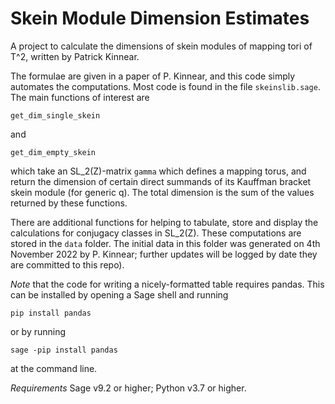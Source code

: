 # Skein Module Dimension Estimates

A project to calculate the dimensions of skein modules of mapping tori of T^2, written by Patrick Kinnear.

The formulae are given in a paper of P. Kinnear, and this code simply automates the computations. Most code is found in the file `skeinslib.sage`. The main functions of interest are

`get_dim_single_skein`

and

`get_dim_empty_skein`

which take an SL_2(Z)-matrix `gamma` which defines a mapping torus, and return the dimension of certain direct summands of its Kauffman bracket skein module (for generic q). The total dimension is the sum of the values returned by these functions.

There are additional functions for helping to tabulate, store and display the calculations for conjugacy classes in SL_2(Z). These computations are stored in the `data` folder. The initial data in this folder was generated on 4th November 2022 by P. Kinnear; further updates will be logged by date they are committed to this repo).

*Note* that the code for writing a nicely-formatted table requires pandas. This can be installed by opening a
Sage shell and running

`pip install pandas`

or by running

`sage -pip install pandas`

at the command line.

*Requirements* Sage v9.2 or higher; Python v3.7 or higher.
